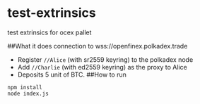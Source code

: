# test-extrinsics
 test extrinsics for ocex pallet 

##What it does
connection to wss://openfinex.polkadex.trade
- Register `//Alice` (with sr2559 keyring) to the polkadex node
- Add `//Charlie` (with ed2559 keyring) as the proxy to Alice
- Deposits 5 unit of BTC.
##How to run 
```
npm install
node index.js
```
